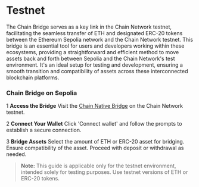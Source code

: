 # Testnet

The Chain Bridge serves as a key link in the Chain Network testnet, facilitating the seamless transfer of ETH and designated ERC-20 tokens between the Ethereum Sepolia network and the Chain Network testnet. This bridge is an essential tool for users and developers working within these ecosystems, providing a straightforward and efficient method to move assets back and forth between Sepolia and the Chain Network's test environment. It's an ideal setup for testing and development, ensuring a smooth transition and compatibility of assets across these interconnected blockchain platforms.

### Chain Bridge on Sepolia

1 **Access the Bridge**
Visit the [Chain Native Bridge](https://sepolia-bridge.zentachain.io/) on the Chain Network testnet.

2 **Connect Your Wallet**
Click 'Connect wallet' and follow the prompts to establish a secure connection.

3 **Bridge Assets**
Select the amount of ETH or ERC-20 asset for bridging. Ensure compatibility of the asset.
Proceed with deposit or withdrawal as needed.

> **Note:** This guide is applicable only for the testnet environment, intended solely for testing purposes. Use testnet versions of ETH or ERC-20 tokens.
